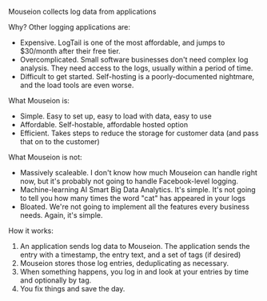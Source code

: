 Mouseion collects log data from applications

Why? Other logging applications are:
* Expensive. LogTail is one of the most affordable, and jumps to $30/month after their free tier.
* Overcomplicated. Small software businesses don't need complex log analysis. They need access to the logs, usually within a period of time.
* Difficult to get started. Self-hosting is a poorly-documented nightmare, and the load tools are even worse.

What Mouseion is:
* Simple. Easy to set up, easy to load with data, easy to use
* Affordable. Self-hostable, affordable hosted option
* Efficient. Takes steps to reduce the storage for customer data (and pass that on to the customer)

What Mouseion is not:
* Massively scaleable. I don't know how much Mouseion can handle right now, but it's probably not going to handle Facebook-level logging.
* Machine-learning AI Smart Big Data Analytics. It's simple. It's not going to tell you how many times the word "cat" has appeared in your logs
* Bloated. We're not going to implement all the features every business needs. Again, it's simple.

How it works:
1. An application sends log data to Mouseion. The application sends the entry with a timestamp, the entry text, and a set of tags (if desired)
2. Mouseion stores those log entries, deduplicating as necessary.
3. When something happens, you log in and look at your entries by time and optionally by tag.
4. You fix things and save the day.